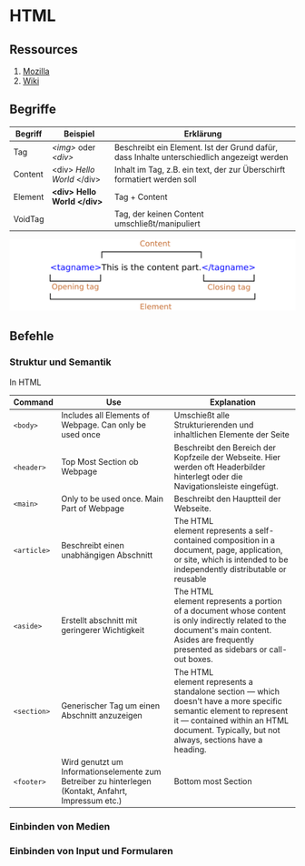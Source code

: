 # HTML

## Ressources

1. [Mozilla](https://developer.mozilla.org/en-US/)
1. [Wiki](https://en.wikipedia.org/wiki/List_of_XML_and_HTML_character_entity_references)

## Begriffe

| Begriff | Beispiel                       | Erklärung                                                                                  |
| ------- | ------------------------------ | ------------------------------------------------------------------------------------------ |
| Tag     | _\<img>_ oder _\<div>_         | Beschreibt ein Element. Ist der Grund dafür, dass Inhalte unterschiedlich angezeigt werden |
| Content | \<div> _Hello World_ \</div>   | Inhalt im Tag, z.B. ein text, der zur Überschirft formatiert werden soll                   |
| Element | **\<div> Hello World \</div>** | Tag + Content                                                                              |
| VoidTag | <img src="" alt="">            | Tag, der keinen Content umschließt/manipuliert                                             |

![Element Struktur](/resources/html_element-structure.png)

## Befehle

### Struktur und Semantik

In HTML

| Command     | Use                                                                                                  | Explanation                                                                                                                                                                                                               |
| ----------- | ---------------------------------------------------------------------------------------------------- | ------------------------------------------------------------------------------------------------------------------------------------------------------------------------------------------------------------------------- |
| `<body>`    | Includes all Elements of Webpage. Can only be used once                                              | Umschießt alle Strukturierenden und inhaltlichen Elemente der Seite                                                                                                                                                       |
| `<header>`  | Top Most Section ob Webpage                                                                          | Beschreibt den Bereich der Kopfzeile der Webseite. Hier werden oft Headerbilder hinterlegt oder die Navigationsleiste eingefügt.                                                                                          |
| `<main>`    | Only to be used once. Main Part of Webpage                                                           | Beschreibt den Hauptteil der Webseite.                                                                                                                                                                                    |
| `<article>` | Beschreibt einen unabhängigen Abschnitt                                                              | The HTML <article> element represents a self-contained composition in a document, page, application, or site, which is intended to be independently distributable or reusable                                             |
| `<aside>`   | Erstellt abschnitt mit geringerer Wichtigkeit                                                        | The HTML <aside> element represents a portion of a document whose content is only indirectly related to the document's main content. Asides are frequently presented as sidebars or call-out boxes.                       |
| `<section>` | Generischer Tag um einen Abschnitt anzuzeigen                                                        | The HTML <section> element represents a standalone section — which doesn't have a more specific semantic element to represent it — contained within an HTML document. Typically, but not always, sections have a heading. |
| `<footer>`  | Wird genutzt um Informationselemente zum Betreiber zu hinterlegen (Kontakt, Anfahrt, Impressum etc.) | Bottom most Section                                                                                                                                                                                                       |

### Einbinden von Medien

### Einbinden von Input und Formularen
